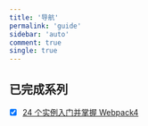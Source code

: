 ```yaml
---
title: '导航'
permalink: 'guide'
sidebar: 'auto'
comment: true
single: true
---
```


## 已完成系列

- [x] [24 个实例入门并掌握 Webpack4](https://itxiaohao.github.io/passages/webpack4-learn-introduction/)
